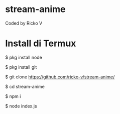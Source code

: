 # stream-anime
 Coded by Ricko V

# Install di Termux

 $ pkg install node
 
 $ pkg install git

 $ git clone https://github.com/ricko-v/stream-anime/

 $ cd stream-anime

 $ npm i

 $ node index.js
